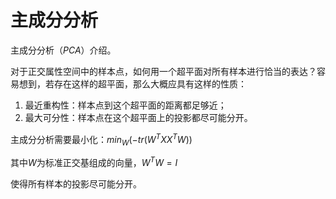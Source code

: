 # 主成分分析

主成分分析（$PCA$）介绍。

对于正交属性空间中的样本点，如何用一个超平面对所有样本进行恰当的表达？容易想到，若存在这样的超平面，那么大概应具有这样的性质：

1. 最近重构性：样本点到这个超平面的距离都足够近；
2. 最大可分性：样本点在这个超平面上的投影都尽可能分开。

主成分分析需要最小化：$min_W(-tr(W^TXX^TW))$

其中$W$为标准正交基组成的向量，$W^TW=I$

使得所有样本的投影尽可能分开。